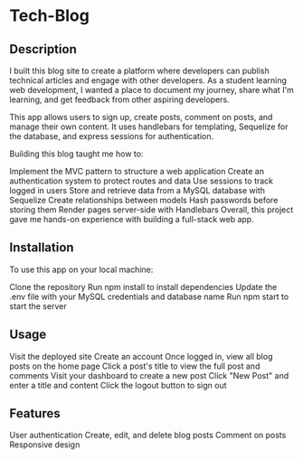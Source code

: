 # Tech-Blog

## Description
I built this blog site to create a platform where developers can publish technical articles and engage with other developers. As a student learning web development, I wanted a place to document my journey, share what I'm learning, and get feedback from other aspiring developers.

This app allows users to sign up, create posts, comment on posts, and manage their own content. It uses handlebars for templating, Sequelize for the database, and express sessions for authentication.

Building this blog taught me how to:

Implement the MVC pattern to structure a web application
Create an authentication system to protect routes and data
Use sessions to track logged in users
Store and retrieve data from a MySQL database with Sequelize
Create relationships between models
Hash passwords before storing them
Render pages server-side with Handlebars
Overall, this project gave me hands-on experience with building a full-stack web app.

## Installation
To use this app on your local machine:

Clone the repository
Run npm install to install dependencies
Update the .env file with your MySQL credentials and database name
Run npm start to start the server

## Usage
Visit the deployed site
Create an account
Once logged in, view all blog posts on the home page
Click a post's title to view the full post and comments
Visit your dashboard to create a new post
Click "New Post" and enter a title and content
Click the logout button to sign out

## Features
User authentication
Create, edit, and delete blog posts
Comment on posts
Responsive design